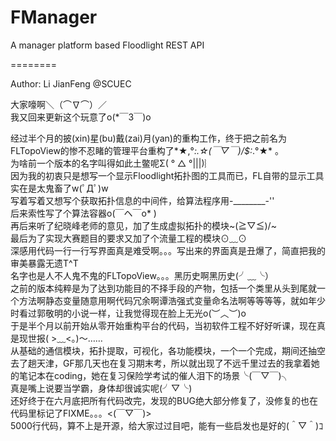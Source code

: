 FManager
========

A manager platform based Floodlight REST API

========

Author: Li JianFeng @SCUEC<br>

大家嚎啊＼（⌒∇⌒）／<br>
我又回来更新这个玩意了o(*￣3￣)o<br>

经过半个月的披(xin)星(bu)戴(zai)月(yan)的重构工作，终于把之前名为FLTopoView的惨不忍睹的管理平台重构了*★,°*:.☆\(￣▽￣)/$:*.°★* 。<br>
为啥前一个版本的名字叫得如此土鳖呢Σ( ° △ °|||)︴<br>
因为我的初衷只是想写一个显示Floodlight拓扑图的工具而已，FL自带的显示工具实在是太鬼畜了w(ﾟДﾟ)w<br>
写着写着又想写个获取拓扑信息的中间件，给算法程序用-________-''<br>
后来索性写了个算法容器o(￣ヘ￣o* )<br>
再后来听了纪晓峰老师的意见，加了生成虚拟拓扑的模块~\(≧▽≦)/~<br>
最后为了实现大赛题目的要求又加了个流量工程的模块⊙﹏⊙<br>
深感用代码一行一行写界面真是难受啊。。。写出来的界面真是丑爆了，简直把我的审美暴露无遗T^T<br>
名字也是人不人鬼不鬼的FLTopoView。。。黑历史啊黑历史(╯﹏╰）<br>
之前的版本纯粹是为了达到功能目的不择手段的产物，包括一个类里从头到尾就一个方法啊静态变量随意用啊代码冗余啊谭浩强式变量命名法啊等等等等，就如年少时看过郭敬明的小说一样，让我觉得现在脸上无光o(︶︿︶)o<br>
于是半个月以前开始从零开始重构平台的代码，当初软件工程不好好听课，现在真是现世报( >﹏<。)～……<br>
从基础的通信模块，拓扑提取，可视化，各功能模块，一个一个完成，期间还抽空去了趟天津，GF那几天也在复习期末考，所以就出现了不远千里过去的我拿着她的笔记本在coding，她在复习保险学考试的催人泪下的场景╰(￣▽￣)╮<br>
真是嘴上说要当学霸，身体却很诚实呢(╯▽╰)<br>
还好终于在六月底把所有代码改完，发现的BUG绝大部分修复了，没修复的也在代码里标记了FIXME。。。<(￣▽￣)><br>
5000行代码，算不上是开源，给大家过过目吧，能有一些启发也是好的(＾▽＾)ｺ<br>
